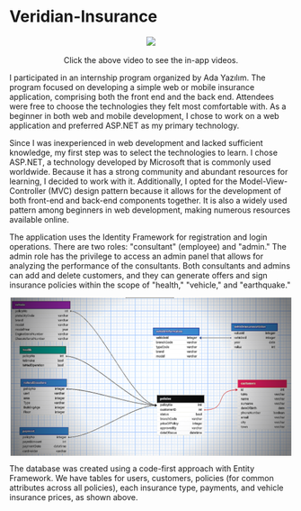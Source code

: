 # Veridian-Insurance

<div align="center">
    <a href="http://www.youtube.com/watch?v=vf_XupGDS7s" title="In-app videos">
        <img src="http://img.youtube.com/vi/vf_XupGDS7s/0.jpg" width="50%">
    </a>
    <p>Click the above video to see the in-app videos.</p>
</div>

I participated in an internship program organized by Ada Yazılım. The program focused on developing a simple web or mobile insurance application, comprising both the front end and the back end. Attendees were free to choose the technologies they felt most comfortable with. As a beginner in both web and mobile development, I chose to work on a web application and preferred ASP.NET as my primary technology.

Since I was inexperienced in web development and lacked sufficient knowledge, my first step was to select the technologies to learn. I chose ASP.NET, a technology developed by Microsoft that is commonly used worldwide. Because it has a strong community and abundant resources for learning, I decided to work with it. Additionally, I opted for the Model-View-Controller (MVC) design pattern because it allows for the development of both front-end and back-end components together. It is also a widely used pattern among beginners in web development, making numerous resources available online.

The application uses the Identity Framework for registration and login operations. There are two roles: "consultant" (employee) and "admin." The admin role has the privilege to access an admin panel that allows for analyzing the performance of the consultants. Both consultants and admins can add and delete customers, and they can generate offers and sign insurance policies within the scope of "health," "vehicle," and "earthquake."

<p align="center">
  <img src="https://github.com/canerkaynak/Veridian-Insurance/blob/master/database.png" width="500" align="center">
</p>

The database was created using a code-first approach with Entity Framework. We have tables for users, customers, policies (for common attributes across all policies), each insurance type, payments, and vehicle insurance prices, as shown above.
